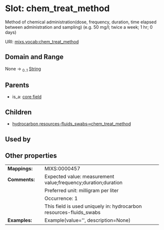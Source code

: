 
# Slot: chem_treat_method


Method of chemical administration(dose, frequency, duration, time elapsed between administration and sampling) (e.g. 50 mg/l; twice a week; 1 hr; 0 days)

URI: [mixs.vocab:chem_treat_method](https://w3id.org/mixs/vocab/chem_treat_method)


## Domain and Range

None &#8594;  <sub>0..1</sub> [String](types/String.md)

## Parents

 *  is_a: [core field](core_field.md)

## Children

 *  [hydrocarbon resources-fluids_swabs➞chem_treat_method](hydrocarbon_resources_fluids_swabs_chem_treat_method.md)

## Used by


## Other properties

|  |  |  |
| --- | --- | --- |
| **Mappings:** | | MIXS:0000457 |
| **Comments:** | | Expected value: measurement value;frequency;duration;duration |
|  | | Preferred unit: milligram per liter |
|  | | Occurrence: 1 |
|  | | This field is used uniquely in: hydrocarbon resources-fluids_swabs |
| **Examples:** | | Example(value='', description=None) |

